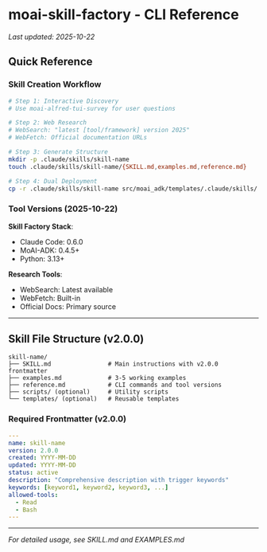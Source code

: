 # moai-skill-factory - CLI Reference

_Last updated: 2025-10-22_

## Quick Reference

### Skill Creation Workflow

```bash
# Step 1: Interactive Discovery
# Use moai-alfred-tui-survey for user questions

# Step 2: Web Research
# WebSearch: "latest [tool/framework] version 2025"
# WebFetch: Official documentation URLs

# Step 3: Generate Structure
mkdir -p .claude/skills/skill-name
touch .claude/skills/skill-name/{SKILL.md,examples.md,reference.md}

# Step 4: Dual Deployment
cp -r .claude/skills/skill-name src/moai_adk/templates/.claude/skills/
```

### Tool Versions (2025-10-22)

**Skill Factory Stack**:
- Claude Code: 0.6.0
- MoAI-ADK: 0.4.5+
- Python: 3.13+

**Research Tools**:
- WebSearch: Latest available
- WebFetch: Built-in
- Official Docs: Primary source

---

## Skill File Structure (v2.0.0)

```
skill-name/
├── SKILL.md                # Main instructions with v2.0.0 frontmatter
├── examples.md             # 3-5 working examples
├── reference.md            # CLI commands and tool versions
├── scripts/ (optional)     # Utility scripts
└── templates/ (optional)   # Reusable templates
```

### Required Frontmatter (v2.0.0)

```yaml
---
name: skill-name
version: 2.0.0
created: YYYY-MM-DD
updated: YYYY-MM-DD
status: active
description: "Comprehensive description with trigger keywords"
keywords: [keyword1, keyword2, keyword3, ...]
allowed-tools:
  - Read
  - Bash
---
```

---

_For detailed usage, see SKILL.md and EXAMPLES.md_
